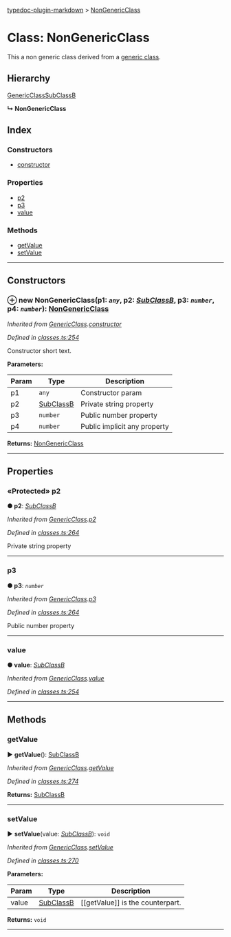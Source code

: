 [typedoc-plugin-markdown](../README.md) > [NonGenericClass](../classes/nongenericclass.md)



# Class: NonGenericClass


This a non generic class derived from a [generic class](genericclass.md).

## Hierarchy


 [GenericClass](genericclass.md)[SubClassB](subclassb.md)

**↳ NonGenericClass**







## Index

### Constructors

* [constructor](nongenericclass.md#markdown-header-constructor)


### Properties

* [p2](nongenericclass.md#markdown-header-protected-p2)
* [p3](nongenericclass.md#markdown-header-p3)
* [value](nongenericclass.md#markdown-header-value)


### Methods

* [getValue](nongenericclass.md#markdown-header-getvalue)
* [setValue](nongenericclass.md#markdown-header-setvalue)



---
## Constructors



### ⊕ **new NonGenericClass**(p1: *`any`*, p2: *[SubClassB](subclassb.md)*, p3: *`number`*, p4: *`number`*): [NonGenericClass](nongenericclass.md)



*Inherited from [GenericClass](genericclass.md).[constructor](genericclass.md#markdown-header-constructor)*

*Defined in [classes.ts:254](https://bitbucket.org/owner/repository_name/src/master/src/classes.ts?fileviewer&amp;#x3D;file-view-default#classes.ts-254)*



Constructor short text.


**Parameters:**

| Param  | Type                | Description  |
| ------ | ------------------- | ------------ |
| p1 | `any` | Constructor param |
| p2 | [SubClassB](subclassb.md) | Private string property |
| p3 | `number` | Public number property |
| p4 | `number` | Public implicit any property |





**Returns:** [NonGenericClass](nongenericclass.md)

---


## Properties


### «Protected» p2

**●  p2**:  *[SubClassB](subclassb.md)* 

*Inherited from [GenericClass](genericclass.md).[p2](genericclass.md#markdown-header-protected-p2)*

*Defined in [classes.ts:264](https://bitbucket.org/owner/repository_name/src/master/src/classes.ts?fileviewer&amp;#x3D;file-view-default#classes.ts-264)*



Private string property




___



###  p3

**●  p3**:  *`number`* 

*Inherited from [GenericClass](genericclass.md).[p3](genericclass.md#markdown-header-p3)*

*Defined in [classes.ts:264](https://bitbucket.org/owner/repository_name/src/master/src/classes.ts?fileviewer&amp;#x3D;file-view-default#classes.ts-264)*



Public number property




___



###  value

**●  value**:  *[SubClassB](subclassb.md)* 

*Inherited from [GenericClass](genericclass.md).[value](genericclass.md#markdown-header-value)*

*Defined in [classes.ts:254](https://bitbucket.org/owner/repository_name/src/master/src/classes.ts?fileviewer&amp;#x3D;file-view-default#classes.ts-254)*





___


## Methods


###  getValue

► **getValue**(): [SubClassB](subclassb.md)




*Inherited from [GenericClass](genericclass.md).[getValue](genericclass.md#markdown-header-getvalue)*

*Defined in [classes.ts:274](https://bitbucket.org/owner/repository_name/src/master/src/classes.ts?fileviewer&amp;#x3D;file-view-default#classes.ts-274)*





**Returns:** [SubClassB](subclassb.md)





___



###  setValue

► **setValue**(value: *[SubClassB](subclassb.md)*): `void`




*Inherited from [GenericClass](genericclass.md).[setValue](genericclass.md#markdown-header-setvalue)*

*Defined in [classes.ts:270](https://bitbucket.org/owner/repository_name/src/master/src/classes.ts?fileviewer&amp;#x3D;file-view-default#classes.ts-270)*




**Parameters:**

| Param  | Type                | Description  |
| ------ | ------------------- | ------------ |
| value | [SubClassB](subclassb.md) | [[getValue]] is the counterpart. |





**Returns:** `void`





___


